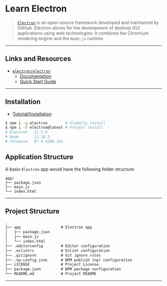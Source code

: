# Learn Electron

> [`Electron`](https://electronjs.org) is an open-source framework developed and maintained by GitHub. Electron allows for the development of desktop GUI applications using web technologies: It combines the Chromium rendering engine and the `Node.js` runtime.

---

## Links and Resources

* [`electron/electron`](https://github.com/electron/electron)
  * [Documentation](https://electronjs.org/docs)
  * [Quick Start Guide](https://electronjs.org/docs/tutorial/quick-start)

---

## Installation

* [Tutorial/Installation](https://electronjs.org/docs/tutorial/installation)

```bash
$ npm i -g electron        # Globally install
$ npm i -D electron@latest # Project install
# Electron   11.5.0
# Node       12.18.3
# Chromium   87.0.4280.141
```

## Application Structure

A basic `Electron` app would have the following folder structure:

```text
app/
├── package.json
├── main.js
└── index.html
```

---

## Project Structure

```md
.
├── app                  # Electron app
│   ├── package.json
│   ├── main.js
│   └── index.html
├── .editorconfig        # Editor configuration
├── .eslintrc            # Eslint configuration
├── .gitignore           # Git ignore rules
├── .np-config.json      # NPM publish (np) configuration
├── LICENSE              # Project License
├── package.json         # NPM package configuration
└── README.md            # Project README
```

---
